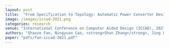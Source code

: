 ```yaml
---
layout: post
title:  "From Specification to Topology: Automatic Power Converter Design via Reinforcement Learning"
image: /images/iccad-2021.png
categories: research
venue: "International Conference on Computer Aided Design (ICCAD), 2021"
authors: "Shaoze Fan, Ningyuan Cao, <strong>Shun Zhang</strong>, Jing Li, Xiaoxiao Guo, and Xin Zhang"
paper: "pdfs/fan-iccad-2021.pdf"
---
```

